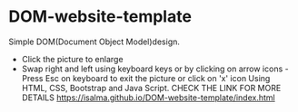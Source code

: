 # DOM-website-template
Simple DOM(Document Object Model)design. 
- Click the picture to enlarge 
- Swap right and left using keyboard keys or by clicking on arrow icons 
-Press Esc on keyboard to exit the picture or click on 'x' icon Using HTML, CSS, Bootstrap and Java Script. 
CHECK THE LINK FOR MORE DETAILS
https://isalma.github.io/DOM-website-template/index.html
